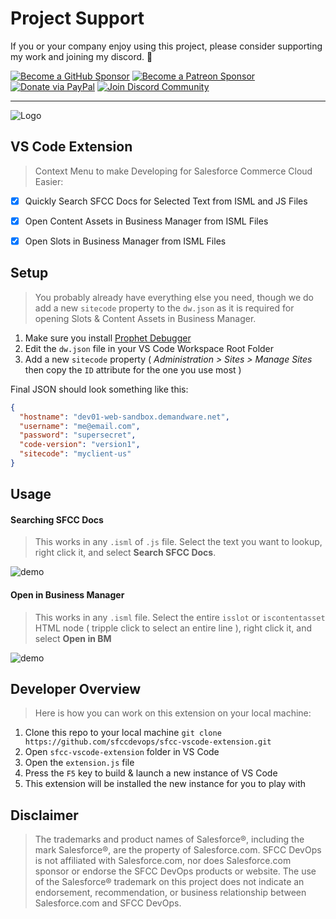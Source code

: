 Project Support
===

If you or your company enjoy using this project, please consider supporting my work and joining my discord. 💖

[![Become a GitHub Sponsor](https://img.shields.io/badge/Sponsor-171515.svg?logo=github&logoColor=white&style=for-the-badge "Become a GitHub Sponsor")](https://github.com/sponsors/manifestinteractive)
[![Become a Patreon Sponsor](https://img.shields.io/badge/Sponsor-FF424D.svg?logo=patreon&logoColor=white&style=for-the-badge "Become a Patreon Sponsor")](https://patreon.com/peter_schmalfeldt)
[![Donate via PayPal](https://img.shields.io/badge/Donate-169BD7.svg?logo=paypal&logoColor=white&style=for-the-badge "Donate via PayPal")](https://www.paypal.me/manifestinteractive)
[![Join Discord Community](https://img.shields.io/badge/Community-5865F2.svg?logo=discord&logoColor=white&style=for-the-badge "Join Discord Community")](https://discord.gg/U2x6gZRNgY)

------

![Logo](https://sfccdevops.s3.amazonaws.com/logo-128.png "Logo")

VS Code Extension
---

> Context Menu to make Developing for Salesforce Commerce Cloud Easier:

- [X] Quickly Search SFCC Docs for Selected Text from ISML and JS Files
- [X] Open Content Assets in Business Manager from ISML Files
- [X] Open Slots in Business Manager from ISML Files


Setup
---

> You probably already have everything else you need, though we do add a new `sitecode` property to the `dw.json` as it is required for opening Slots & Content Assets in Business Manager.

1. Make sure you install [Prophet Debugger](https://marketplace.visualstudio.com/items?itemName=SqrTT.prophet)
2. Edit the `dw.json` file in your VS Code Workspace Root Folder
3. Add a new `sitecode` property ( _Administration >  Sites >  Manage Sites_ then copy the `ID` attribute for the one you use most )

Final JSON should look something like this:

```json
{
  "hostname": "dev01-web-sandbox.demandware.net",
  "username": "me@email.com",
  "password": "supersecret",
  "code-version": "version1",
  "sitecode": "myclient-us"
}
```


Usage
---

#### Searching SFCC Docs

> This works in any `.isml` of `.js` file.  Select the text you want to lookup, right click it, and select **Search SFCC Docs**.

![demo](docs/img/search-docs.gif?v=1.1.0)

#### Open in Business Manager

> This works in any `.isml` file.  Select the entire `isslot` or `iscontentasset` HTML node ( tripple click to select an entire line ), right click it, and select **Open in BM**

![demo](docs/img/open-in-bm.gif?v=1.1.0)


Developer Overview
---

> Here is how you can work on this extension on your local machine:

1. Clone this repo to your local machine `git clone https://github.com/sfccdevops/sfcc-vscode-extension.git`
2. Open `sfcc-vscode-extension` folder in VS Code
3. Open the `extension.js` file
4. Press the `F5` key to build & launch a new instance of VS Code
5. This extension will be installed the new instance for you to play with

Disclaimer
---

> The trademarks and product names of Salesforce®, including the mark Salesforce®, are the property of Salesforce.com. SFCC DevOps is not affiliated with Salesforce.com, nor does Salesforce.com sponsor or endorse the SFCC DevOps products or website. The use of the Salesforce® trademark on this project does not indicate an endorsement, recommendation, or business relationship between Salesforce.com and SFCC DevOps.
